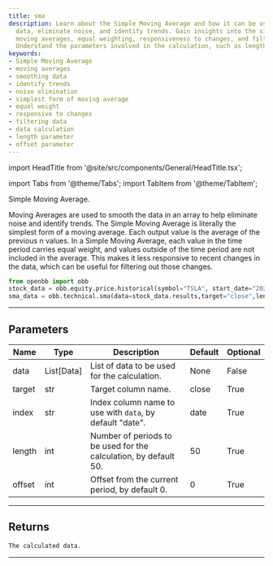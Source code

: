 ```yaml
---
title: sma
description: Learn about the Simple Moving Average and how it can be used to smooth
  data, eliminate noise, and identify trends. Gain insights into the simple form of
  moving averages, equal weighting, responsiveness to changes, and filtering data.
  Understand the parameters involved in the calculation, such as length and offset.
keywords:
- Simple Moving Average
- moving averages
- smoothing data
- identify trends
- noise elimination
- simplest form of moving average
- equal weight
- responsive to changes
- filtering data
- data calculation
- length parameter
- offset parameter
---
```


import HeadTitle from '@site/src/components/General/HeadTitle.tsx';

<HeadTitle title="technical /sma - Reference | OpenBB Platform Docs" />

<!-- markdownlint-disable MD012 MD031 MD033 -->

import Tabs from '@theme/Tabs';
import TabItem from '@theme/TabItem';

Simple Moving Average.

Moving Averages are used to smooth the data in an array to
help eliminate noise and identify trends. The Simple Moving Average is literally
the simplest form of a moving average. Each output value is the average of the
previous n values. In a Simple Moving Average, each value in the time period carries
equal weight, and values outside of the time period are not included in the average.
This makes it less responsive to recent changes in the data, which can be useful for
filtering out those changes.
```python
from openbb import obb
stock_data = obb.equity.price.historical(symbol="TSLA", start_date="2023-01-01", provider="fmp")
sma_data = obb.technical.sma(data=stock_data.results,target="close",length=50,offset=0)
```


---

## Parameters

<Tabs>
<TabItem value="standard" label="Standard">

| Name | Type | Description | Default | Optional |
| ---- | ---- | ----------- | ------- | -------- |
| data | List[Data] | List of data to be used for the calculation. | None | False |
| target | str | Target column name. | close | True |
| index | str | Index column name to use with `data`, by default "date". | date | True |
| length | int | Number of periods to be used for the calculation, by default 50. | 50 | True |
| offset | int | Offset from the current period, by default 0. | 0 | True |
</TabItem>

</Tabs>

---

## Returns

```python wordwrap
The calculated data.
```

---

